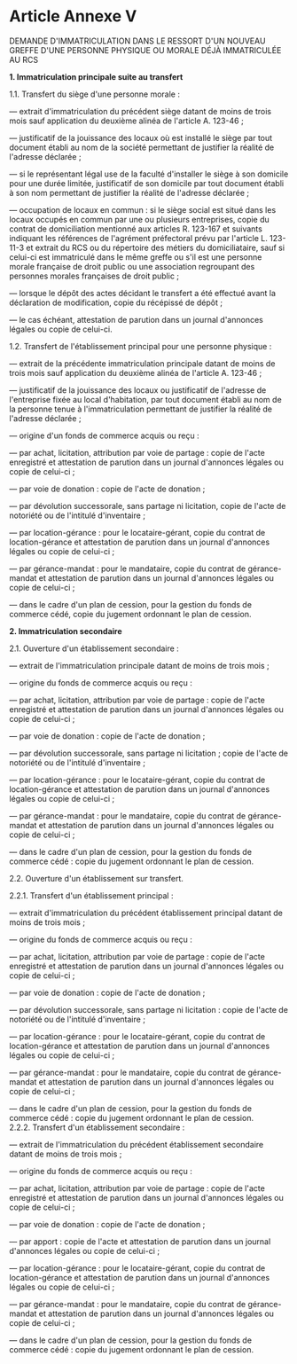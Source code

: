 # Article Annexe V

DEMANDE D'IMMATRICULATION DANS LE RESSORT D'UN NOUVEAU GREFFE D'UNE PERSONNE PHYSIQUE OU MORALE DÉJÀ IMMATRICULÉE AU RCS

**1. Immatriculation principale suite au transfert**

1.1. Transfert du siège d'une personne morale :

― extrait d'immatriculation du précédent siège datant de moins de trois mois sauf application du deuxième alinéa de l'article A. 123-46 ;

― justificatif de la jouissance des locaux où est installé le siège par tout document établi au nom de la société permettant de justifier la réalité de l'adresse déclarée ;

― si le représentant légal use de la faculté d'installer le siège à son domicile pour une durée limitée, justificatif de son domicile par tout document établi à son nom permettant de justifier la réalité de l'adresse déclarée ;

― occupation de locaux en commun : si le siège social est situé dans les locaux occupés en commun par une ou plusieurs entreprises, copie du contrat de domiciliation mentionné aux articles R. 123-167 et suivants indiquant les références de l'agrément préfectoral prévu par l'article L. 123-11-3 et extrait du RCS ou du répertoire des métiers du domiciliataire, sauf si celui-ci est immatriculé dans le même greffe ou s'il est une personne morale française de droit public ou une association regroupant des personnes morales françaises de droit public ;

― lorsque le dépôt des actes décidant le transfert a été effectué avant la déclaration de modification, copie du récépissé de dépôt ;

― le cas échéant, attestation de parution dans un journal d'annonces légales ou copie de celui-ci.

1.2. Transfert de l'établissement principal pour une personne physique :

― extrait de la précédente immatriculation principale datant de moins de trois mois sauf application du deuxième alinéa de l'article A. 123-46 ;

― justificatif de la jouissance des locaux ou justificatif de l'adresse de l'entreprise fixée au local d'habitation, par tout document établi au nom de la personne tenue à l'immatriculation permettant de justifier la réalité de l'adresse déclarée ;

― origine d'un fonds de commerce acquis ou reçu :

― par achat, licitation, attribution par voie de partage : copie de l'acte enregistré et attestation de parution dans un journal d'annonces légales ou copie de celui-ci ;

― par voie de donation : copie de l'acte de donation ;

― par dévolution successorale, sans partage ni licitation, copie de l'acte de notoriété ou de l'intitulé d'inventaire ;

― par location-gérance : pour le locataire-gérant, copie du contrat de location-gérance et attestation de parution dans un journal d'annonces légales ou copie de celui-ci ;

― par gérance-mandat : pour le mandataire, copie du contrat de gérance-mandat et attestation de parution dans un journal d'annonces légales ou copie de celui-ci ;

― dans le cadre d'un plan de cession, pour la gestion du fonds de commerce cédé, copie du jugement ordonnant le plan de cession.

**2. Immatriculation secondaire**

2.1. Ouverture d'un établissement secondaire :

― extrait de l'immatriculation principale datant de moins de trois mois ;

― origine du fonds de commerce acquis ou reçu :

― par achat, licitation, attribution par voie de partage : copie de l'acte enregistré et attestation de parution dans un journal d'annonces légales ou copie de celui-ci ;

― par voie de donation : copie de l'acte de donation ;

― par dévolution successorale, sans partage ni licitation ; copie de l'acte de notoriété ou de l'intitulé d'inventaire ;

― par location-gérance : pour le locataire-gérant, copie du contrat de location-gérance et attestation de parution dans un journal d'annonces légales ou copie de celui-ci ;

― par gérance-mandat : pour le mandataire, copie du contrat de gérance-mandat et attestation de parution dans un journal d'annonces légales ou copie de celui-ci ;

― dans le cadre d'un plan de cession, pour la gestion du fonds de commerce cédé : copie du jugement ordonnant le plan de cession.

2.2. Ouverture d'un établissement sur transfert.

2.2.1. Transfert d'un établissement principal :

― extrait d'immatriculation du précédent établissement principal datant de moins de trois mois ;

― origine du fonds de commerce acquis ou reçu :

― par achat, licitation, attribution par voie de partage : copie de l'acte enregistré et attestation de parution dans un journal d'annonces légales ou copie de celui-ci ;

― par voie de donation : copie de l'acte de donation ;

― par dévolution successorale, sans partage ni licitation : copie de l'acte de notoriété ou de l'intitulé d'inventaire ;

― par location-gérance : pour le locataire-gérant, copie du contrat de location-gérance et attestation de parution dans un journal d'annonces légales ou copie de celui-ci ;

― par gérance-mandat : pour le mandataire, copie du contrat de gérance-mandat et attestation de parution dans un journal d'annonces légales ou copie de celui-ci ;

― dans le cadre d'un plan de cession, pour la gestion du fonds de commerce cédé : copie du jugement ordonnant le plan de cession.\
2.2.2. Transfert d'un établissement secondaire :

― extrait de l'immatriculation du précédent établissement secondaire datant de moins de trois mois ;

― origine du fonds de commerce acquis ou reçu :

― par achat, licitation, attribution par voie de partage : copie de l'acte enregistré et attestation de parution dans un journal d'annonces légales ou copie de celui-ci ;

― par voie de donation : copie de l'acte de donation ;

― par apport : copie de l'acte et attestation de parution dans un journal d'annonces légales ou copie de celui-ci ;

― par location-gérance : pour le locataire-gérant, copie du contrat de location-gérance et attestation de parution dans un journal d'annonces légales ou copie de celui-ci ;

― par gérance-mandat : pour le mandataire, copie du contrat de gérance-mandat et attestation de parution dans un journal d'annonces légales ou copie de celui-ci ;

― dans le cadre d'un plan de cession, pour la gestion du fonds de commerce cédé : copie du jugement ordonnant le plan de cession.
